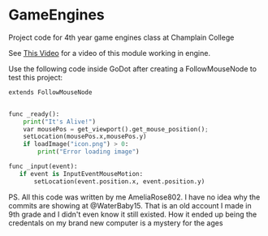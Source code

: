 # GameEngines

Project code for 4th year game engines class at Champlain College

See [This Video](Project%201%20Vid.mp4) for a video of this module working in engine. 

Use the following code inside GoDot after creating a FollowMouseNode to test this project: 


```python
extends FollowMouseNode


func _ready():
	print("It's Alive!")
	var mousePos = get_viewport().get_mouse_position();
	setLocation(mousePos.x,mousePos.y)
	if loadImage("icon.png") > 0:
		print("Error loading image")

func _input(event):
   if event is InputEventMouseMotion:
	   setLocation(event.position.x, event.position.y)
```
PS. All this code was written by me AmeliaRose802. I have no idea why the commits are showing at @WaterBaby15. That is an old account I made in 9th grade and I didn't even know it still existed. How it ended up being the credentals on my brand new computer is a mystery for the ages

